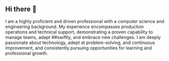 ## Hi there 👋
I am a highly proficient and driven professional with a computer science and engineering background. My experience encompasses production operations and technical support, demonstrating a proven capability to manage teams, adapt ##swiftly, and embrace new challenges. I am deeply passionate about technology, adept at problem-solving, and continuous improvement, and consistently pursuing opportunities for learning and professional growth.
<!--
**nibuls-xx/nibuls-xx** is a ✨ _special_ ✨ repository because its `README.md` (this file) appears on your GitHub profile.

Here are some ideas to get you started:

- 🔭 I’m currently working on ...
- 🌱 I’m currently learning ...
- 👯 I’m looking to collaborate on ...
- 🤔 I’m looking for help with ...
- 💬 Ask me about ...
- 📫 How to reach me: ...
- 😄 Pronouns: ...
- ⚡ Fun fact: ...
-->
